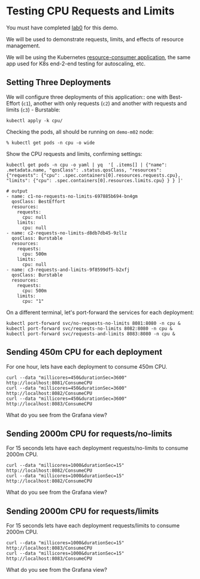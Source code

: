 # Testing CPU Requests and Limits

You must have completed [lab0](../lab0/README.md) for this demo.

We will be used to demonstrate requests, limits, and effects of resource management.

We will be using the Kubernetes [resource-consumer application](https://github.com/kubernetes/kubernetes/tree/master/test/images/resource-consumer), the same app used for K8s end-2-end testing for autoscaling, etc.


## Setting Three Deployments

We will configure three deployments of this application:: one with Best-Effort (`c1`),  another with only requests (`c2`) and another with requests and limits (`c3`) - Burstable:

```
kubectl apply -k cpu/

```

Checking the pods, all should be running on `demo-m02` node:

```
% kubectl get pods -n cpu -o wide
```

Show the CPU requests and limits, confirming settings:

```
kubectl get pods -n cpu -o yaml | yq  '[ .items[] | {"name": .metadata.name, "qosClass": .status.qosClass, "resources": {"requests": {"cpu": .spec.containers[0].resources.requests.cpu}, "limits": {"cpu": .spec.containers[0].resources.limits.cpu} } } ]'

# output
- name: c1-no-requests-no-limits-697885b694-bn4gm
  qosClass: BestEffort
  resources:
    requests:
      cpu: null
    limits:
      cpu: null
- name: c2-requests-no-limits-d8db7db45-9zllz
  qosClass: Burstable
  resources:
    requests:
      cpu: 500m
    limits:
      cpu: null
- name: c3-requests-and-limits-9f8599df5-b2xfj
  qosClass: Burstable
  resources:
    requests:
      cpu: 500m
    limits:
      cpu: "1"

```

On a different terminal, let's port-forward the services for each deployment:

```
kubectl port-forward svc/no-requests-no-limits 8081:8080 -n cpu &
kubectl port-forward svc/requests-no-limits 8082:8080 -n cpu &
kubectl port-forward svc/requests-and-limits 8083:8080 -n cpu &
```

## Sending 450m CPU for each deployment

For one hour, lets have each deployment to consume 450m CPU.

```
curl --data "millicores=450&durationSec=3600" http://localhost:8081/ConsumeCPU
curl --data "millicores=450&durationSec=3600" http://localhost:8082/ConsumeCPU
curl --data "millicores=450&durationSec=3600" http://localhost:8083/ConsumeCPU
```

What do you see from the Grafana view?


## Sending 2000m CPU for requests/no-limits

For 15 seconds lets have each deployment requests/no-limits to consume 2000m CPU.

```
curl --data "millicores=1000&durationSec=15" http://localhost:8082/ConsumeCPU
curl --data "millicores=1000&durationSec=15" http://localhost:8082/ConsumeCPU
```

What do you see from the Grafana view?


## Sending 2000m CPU for requests/limits

For 15 seconds lets have each deployment requests/limits to consume 2000m CPU.

```
curl --data "millicores=1000&durationSec=15" http://localhost:8083/ConsumeCPU
curl --data "millicores=1000&durationSec=15" http://localhost:8083/ConsumeCPU
```

What do you see from the Grafana view?



